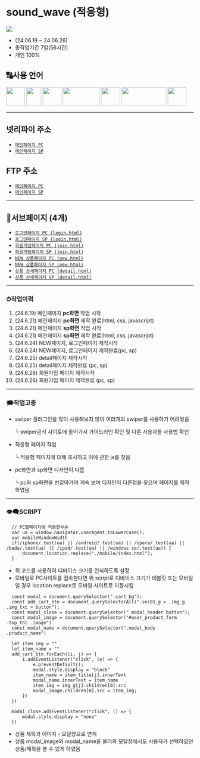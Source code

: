 # sound_wave (적응형)
<img src="https://github.com/ttunmill/sound_wave/assets/84768554/0e3c2d3e-4558-42ef-a6ab-c1e927a7da82">

* (24.06.19 ~ 24.06.26)
* 총작업기간 7일(56시간)
* 개인 100%
## 🔠사용 언어
<img src="https://github.com/ttunmill/gabiacns/assets/84768554/45aaaff6-aa00-4209-a23e-13ec83f6031a" width="50" height="50">
<img src="https://github.com/ttunmill/gabiacns/assets/84768554/f199d7ad-3c97-4ff3-8f22-8d4546bfeb2a" width="40" height="50">
<img src="https://github.com/ttunmill/gabiacns/assets/84768554/d80fb406-7c87-4150-83eb-af60ab915f35" width="50" height="50">
<!-- <img src="https://github.com/ttunmill/gabiacns/assets/84768554/9a4bbb0d-97ed-4a3e-9d31-b7cf837f43fa" width="180" height="50"> -->
<img src="https://github.com/ttunmill/gabiacns/assets/84768554/a5c08a2c-a93b-48a3-865b-3f07eebe4299" width="100" height="50">
<img src="https://github.com/ttunmill/sound_wave/assets/84768554/a618b627-8063-4474-bc21-59d115928fad" width="50" height="50">
<!-- <img src="https://github.com/ttunmill/sound_wave/assets/84768554/39a4bbb8-459b-49f8-8fe8-bd6224781d3e" width="50" height="50"> -->
<img src="https://github.com/ttunmill/sound_wave/assets/84768554/9f299794-f389-48d2-9e00-feb8460a4f27" width="120" height="50">
<img src="https://github.com/ttunmill/sound_wave/assets/84768554/4cfff206-136b-419f-a3f7-a1e6e83880b8" width="50" height="50">

---

## 넷리파이 주소
* [`메인페이지 PC`](https://soundwave-pf.netlify.app/)
* [`메인페이지 SP`](https://soundwave-pf.netlify.app/mobile/)
## FTP 주소
* [`메인페이지 PC`](http://ttunmill.dothome.co.kr/sound_wave/index.html)
* [`메인페이지 SP`](http://ttunmill.dothome.co.kr/sound_wave/mobile/index.html)
---
## 🔗서브페이지 (4개)
* [`로그인페이지 PC (login.html)`](http://ttunmill.dothome.co.kr/sound_wave/pages/login.html)
* [`로그인페이지 SP (login.html)`](http://ttunmill.dothome.co.kr/sound_wave/mobile/pages/login.html)
* [`회원가입페이지 PC (join.html)`](http://ttunmill.dothome.co.kr/sound_wave/pages/join.html)
* [`회원가입페이지 SP (join.html)`](http://ttunmill.dothome.co.kr/sound_wave/mobile/pages/join.html)
* [`NEW 상품페이지 PC (new.html)`](http://ttunmill.dothome.co.kr/sound_wave/pages/new.html)
* [`NEW 상품페이지 SP (new.html)`](http://ttunmill.dothome.co.kr/sound_wave/mobile/pages/new.html)
* [`상품 상세페이지 PC (detail.html)`](http://ttunmill.dothome.co.kr/sound_wave/pages/detail.html)
* [`상품 상세페이지 SP (detail.html)`](http://ttunmill.dothome.co.kr/sound_wave/mobile/pages/detail.html)
---
### ⏱작업이력
1. (24.6.19) 메인페이지 **pc화면** 작업 시작
2. (24.6.21) 메인페이지 **pc화면** 제작 완료(html, css, javascript)
3. (24.6.21) 메인페이지 **sp화면** 작업 시작
4. (24.6.21) 메인페이지 **sp화면** 제작 완료(html, css, javascript)
5. (24.6.24) NEW페이지, 로그인페이지 제작시작
6. (24.6.24) NEW페이지, 로그인페이지 제작완료(pc, sp)
7. (24.6.25) detail페이지 제작시작
8. (24.6.25) detail페이지 제작완료 (pc, sp)
9. (24.6.26) 회원가입 페이지 제작시작
10. (24.6.26) 회원가입 페이지 제작완료 (pc, sp)
---
### 🗯작업고충
* swiper 플러그인을 많이 사용해보지 않아 여러개의 swiper를 사용하기 어려웠음

  └ swiper공식 사이트에 들어가서 가이드라인 확인 및 다른 사용자들 사용법 확인
* 적응형 페이지 작업

  └ 적응형 페이지에 대해 조사하고 이에 관한 js를 찾음
* pc화면과 sp화면 디자인이 다름

  └ pc와 sp화면을 번갈아가며 계속 보며 디자인이 다른점을 찾으며 페이지를 제작하였음
---
### 👁‍🗨SCRIPT
```
  // PC웹페이지에 적용할부분
  var ua = window.navigator.userAgent.toLowerCase();
  var mobileWindowWidth
  if(/iphone/.test(ua) || /android/.test(ua) || /opera/.test(ua) || /bada/.test(ua) || /ipad/.test(ua) || /windows ce/.test(ua)) {
      document.location.replace("./mobile/index.html");
  }
```
- 위 코드를 사용하여 디바이스 크기를 인식하도록 설정
- 모바일로 PC사이트를 접속한다면 위 script로 디바이스 크기가 테블릿 또는 모바일일 경우 location.replace로 모바일 사이트로 이동시킴

```
  const modal = document.querySelector(".cart_bg");
  const add_cart_btn = document.querySelectorAll(".sec01_g > .img_g .img_txt > button");
  const modal_close = document.querySelector(".modal_header button");
  const modal_image = document.querySelector("#user_product_form .top_tbl .image")
  const modal_name = document.querySelector(".modal_body .product_name")
  
  let item_img = ""
  let item_name = ""
  add_cart_btn.forEach((i, j) => {
      i.addEventListener("click", (e) => {
          e.preventDefault();
          modal.style.display = "block"
          item_name = item_title[j].innerText
          modal_name.innerText = item_name
          item_img = img_g[j].children[0].src
          modal_image.children[0].src = item_img;
      })
  })
  
  modal_close.addEventListener("click", () => {
      modal.style.display = "none"
  })
```
- 상품 제목과 이미지 - 모달창으로 연계
- 상품 modal_image와 modal_name을 불러와 모달창에서도 사용자가 선택하였던 상품/제목을 볼 수 있게 하였음
